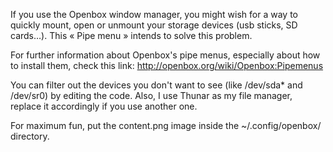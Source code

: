 If you use the Openbox window manager, you might wish for a way to quickly mount, open or unmount your storage devices (usb sticks, SD cards…). This « Pipe menu » intends to solve this problem.

For further information about Openbox's pipe menus, especially about how to install them, check this link:
http://openbox.org/wiki/Openbox:Pipemenus

You can filter out the devices you don't want to see (like /dev/sda* and /dev/sr0) by editing the code. Also, I use Thunar as my file manager, replace it accordingly if you use another one.

For maximum fun, put the content.png image inside the ~/.config/openbox/ directory.
